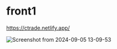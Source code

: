 
# front1

https://ctrade.netlify.app/ 

![Screenshot from 2024-09-05 13-09-53](https://github.com/user-attachments/assets/fc26ba6f-460a-4682-a02a-14169b9d130b)
